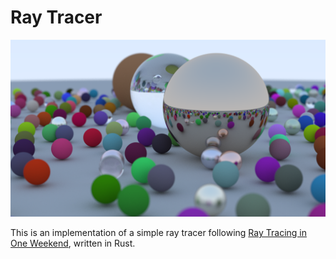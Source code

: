 # Ray Tracer

<div align="center">
    <img src="output/cover.png"/>
</div>

This is an implementation of a simple ray tracer following [Ray Tracing in One Weekend](https://raytracing.github.io/), written in Rust.